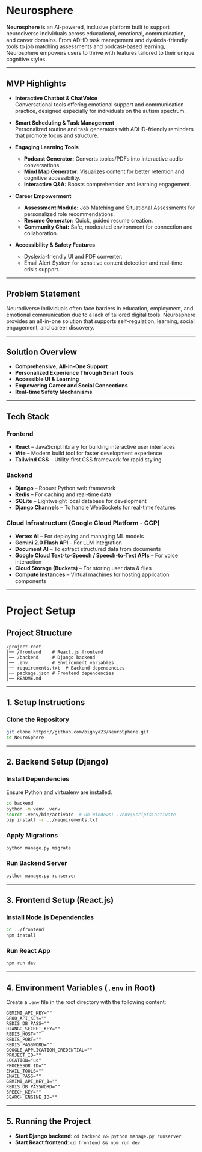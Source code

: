 # Neurosphere

**Neurosphere** is an AI-powered, inclusive platform built to support neurodiverse individuals across educational, emotional, communication, and career domains. From ADHD task management and dyslexia-friendly tools to job matching assessments and podcast-based learning, Neurosphere empowers users to thrive with features tailored to their unique cognitive styles.

---

## MVP Highlights

- **Interactive Chatbot & ChatVoice**  
  Conversational tools offering emotional support and communication practice, designed especially for individuals on the autism spectrum.

- **Smart Scheduling & Task Management**  
  Personalized routine and task generators with ADHD-friendly reminders that promote focus and structure.

- **Engaging Learning Tools**  
  - **Podcast Generator:** Converts topics/PDFs into interactive audio conversations.  
  - **Mind Map Generator:** Visualizes content for better retention and cognitive accessibility.  
  - **Interactive Q&A:** Boosts comprehension and learning engagement.

- **Career Empowerment**  
  - **Assessment Module:** Job Matching and Situational Assessments for personalized role recommendations.  
  - **Resume Generator:** Quick, guided resume creation.  
  - **Community Chat:** Safe, moderated environment for connection and collaboration.

- **Accessibility & Safety Features**  
  - Dyslexia-friendly UI and PDF converter.  
  - Email Alert System for sensitive content detection and real-time crisis support.

---

## Problem Statement

Neurodiverse individuals often face barriers in education, employment, and emotional communication due to a lack of tailored digital tools. Neurosphere provides an all-in-one solution that supports self-regulation, learning, social engagement, and career discovery.

---

## Solution Overview

- **Comprehensive, All-in-One Support**
- **Personalized Experience Through Smart Tools**
- **Accessible UI & Learning**
- **Empowering Career and Social Connections**
- **Real-time Safety Mechanisms**

---

## Tech Stack

### Frontend
- **React** – JavaScript library for building interactive user interfaces
- **Vite** – Modern build tool for faster development experience
- **Tailwind CSS** – Utility-first CSS framework for rapid styling

### Backend
- **Django** – Robust Python web framework
- **Redis** – For caching and real-time data
- **SQLite** – Lightweight local database for development
- **Django Channels** – To handle WebSockets for real-time features

### Cloud Infrastructure (Google Cloud Platform - GCP)
- **Vertex AI** – For deploying and managing ML models
- **Gemini 2.0 Flash API** – For LLM integration
- **Document AI** – To extract structured data from documents
- **Google Cloud Text-to-Speech / Speech-to-Text APIs** – For voice interaction
- **Cloud Storage (Buckets)** – For storing user data & files
- **Compute Instances** – Virtual machines for hosting application components

---
# Project Setup

## **Project Structure**
```
/project-root
│── /frontend    # React.js frontend
│── /backend     # Django backend
│── .env         # Environment variables
│── requirements.txt  # Backend dependencies
│── package.json # Frontend dependencies
│── README.md
```

---

## **1. Setup Instructions**  

### **Clone the Repository**  
```sh
git clone https://github.com/bignya23/NeuroSphere.git
cd NeuroSphere
```

---

## **2. Backend Setup (Django)**
### **Install Dependencies**  
Ensure Python and virtualenv are installed.  
```sh
cd backend
python -m venv .venv
source .venv/bin/activate  # On Windows: .venv\Scripts\activate
pip install -r ../requirements.txt
```

### **Apply Migrations**  
```sh
python manage.py migrate
```

### **Run Backend Server**  
```sh
python manage.py runserver
```

---

## **3. Frontend Setup (React.js)**
### **Install Node.js Dependencies**  
```sh
cd ../frontend
npm install
```

### **Run React App**  
```sh
npm run dev
```

---

## **4. Environment Variables (`.env` in Root)**
Create a `.env` file in the root directory with the following content:

```
GEMINI_API_KEY=""
GROQ_API_KEY=""
REDIS_DB_PASS=""
DJANGO_SECRET_KEY=""
REDIS_HOST=""
REDIS_PORT=""
REDIS_PASSWORD=""
GOOGLE_APPLICATION_CREDENTIAL=""
PROJECT_ID=""
LOCATION="us"
PROCESSOR_ID=""
EMAIL_TOOLS=""
EMAIL_PASS=""
GEMINI_API_KEY_1=""
REDIS_DB_PASSWORD=""
SPEECH_KEY=""
SEARCH_ENGINE_ID=""
```

---

## **5. Running the Project**
- **Start Django backend**: `cd backend && python manage.py runserver`
- **Start React frontend**: `cd frontend && npm run dev`



